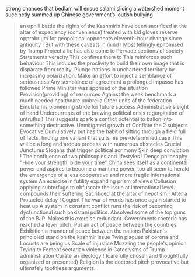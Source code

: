 strong chances that bedlam will ensue
salami slicing
a watershed moment
succinctly summed up
Chinese government’s loutish bullying
> an uphill battle
the rights of the Kashmiris have been sacrificed at the altar of expediency (convenience)
treated with kid gloves
reserve opprobrium for geopolitical opponents
eleventh-hour change
since antiquity !
But with these caveats in mind !
> Most tellingly epitomised by Trump
Project a lie
has also come to Pervade sections of society
> Statements veracity
This confines them to
This reinforces such behaviour
This induces the proclivity to build their own image that is disparate from reality.
Plunge nations in unchartered territory by increasing polarization.
Make an effort to inject a semblance of seriousness
Any semblance of agreement
a prolonged impasse has followed
Prime Minister was apprised of the situation
Provision(providing) of resources
Against the weak benchmark
a much needed healthcare umbrella
Other units of the federation
> Emulate his pioneering stride for future success
Administrative sleight of hand
Undercurrents of the brewing political crisis
> regurgitation of untruths !
This suggests
spark a conflict
potential to ballon into something destructive.
Unmitigated growth of
> Conflate the 2 subjects
> Evocative
Cumulatively put
has the habit of sifting through a field full of facts, finding one variant that suits his pre-determined case
This will be a long and ardous process with numerous obstacles
Crucial Junctures
Slogans that trigger political acrimony
Skin deep conviction !
> The confluence of two philosopies and lifestyles  !
Dengs philosophy "Hide your strength, bide your time"
China sees itself as a continental power and aspires to become a maritime power, too
all seem to herald the emergence of a less cooperative and more fragile international system
An exercise in futility
expanding prism of views
>Collusion
applying subterfuge to obfuscate the issue at international level.
compounds their suffering
Sacrificed at the altar of nepotism !
After a Protacted delay !
> Cogent
The war of words has once again started to heat up
A system in constant conflict runs the risk of becoming dysfunctional such pakistani politics.
Absolved some of the top guns of the BJP.
Makes this exercise redundant.
Governments rhetoric has reached a fever pitch.
Put an act of peace between the countries
Exhibition a manner of peace between the nations
Pakistan's principled stand on the kashmir issue
Twin plagues of corona and Locusts are being us
Scale of injustice
Muzzling the people's opinion
Trying to Foment sectarian violence in
Cataclysms of Trump administration
Curate an ideology ! (carefully chosen and thoughtfully organized or presented)
Religion is the doctored pitch
provocative but ultimately toothless arguments.

